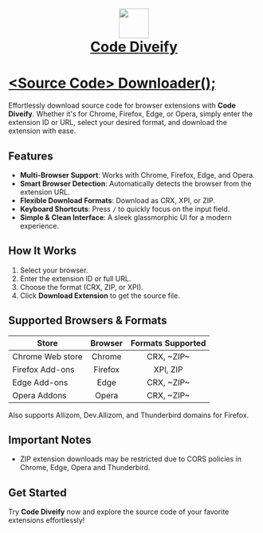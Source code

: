<h1 align="center">

<a href="https://prem-k-r.github.io/CodeDiveify/"><img src="https://github.com/user-attachments/assets/b62e9244-673f-4d55-87b9-a0bf3aa100dd" width="60"></a>
<br>
[Code Diveify](https://prem-k-r.github.io/CodeDiveify/)

</h1>

# [&lt;Source Code&gt; Downloader();](https://prem-k-r.github.io/CodeDiveify/)

Effortlessly download source code for browser extensions with **Code Diveify**. Whether it's for Chrome, Firefox, Edge, or Opera, simply enter the extension ID or URL, select your desired format, and download the extension with ease.

## Features

- **Multi-Browser Support**: Works with Chrome, Firefox, Edge, and Opera.
- **Smart Browser Detection**: Automatically detects the browser from the extension URL.
- **Flexible Download Formats**: Download as CRX, XPI, or ZIP.
- **Keyboard Shortcuts**: Press `/` to quickly focus on the input field.
- **Simple & Clean Interface**: A sleek glassmorphic UI for a modern experience.

## How It Works

1. Select your browser.
2. Enter the extension ID or full URL.
3. Choose the format (CRX, ZIP, or XPI).
4. Click **Download Extension** to get the source file.

## Supported Browsers & Formats

| Store            | Browser | Formats Supported |
| ---------------- | :-----: |:----------------: |
| Chrome Web store | Chrome  | CRX, ~ZIP~        |
| Firefox Add-ons  | Firefox | XPI, ZIP          |
| Edge Add-ons     | Edge    | CRX, ~ZIP~        |
| Opera Addons     | Opera   | CRX, ~ZIP~        |

Also supports Allizom, Dev.Allizom, and Thunderbird domains for Firefox.

## Important Notes

- ZIP extension downloads may be restricted due to CORS policies in Chrome, Edge, Opera and Thunderbird.

## Get Started

Try **Code Diveify** now and explore the source code of your favorite extensions effortlessly!
